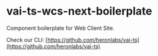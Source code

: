 # vai-ts-wcs-next-boilerplate

Component boilerplate for Web Client Site.

Check our CLI: [https://github.com/heronlabs/vai-ts](https://github.com/heronlabs/vai-ts)
